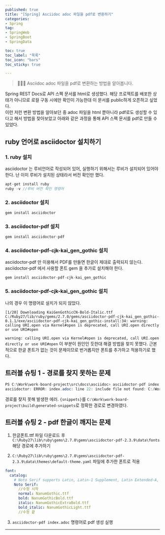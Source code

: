 ```yaml
---
published: true
title: "[Spring] Asciidoc adoc 파일을 pdf로 변환하기"
categories:
- Spring
tag:
- SpringWeb
- SpringBoot
- SpringData

toc: true
toc_label: "목록"
toc_icon: "bars"
toc_sticky: true

---
```

> 👩🏻‍💻 Asciidoc adoc 파일을 pdf로 변환하는 방법을 알아봅니다.

Spring REST Docs로 API 스펙 문서를 html로 생성했다. 해당 프로젝트를 배포한 상태가 아니므로 로컬 구동 시에만 확인이 가능한대
이 문서를 public하게 오픈하고 싶었다. 
<br />
이런 저런 변환 방법을 알아보던 중 adoc 파일을 html 뿐아니라 pdf로도 생성할 수 있다고 해서
방법을 찾아보았고 아래와 같은 과정을 통해 API 스펙 문서를 pdf로 만들 수 있었다.

## ruby 언어로 asciidoctor 설치하기

### 1. ruby 설치

asciidoctor 는 루비언어로 작성되어 있어, 실행하기 위해서는 루비가 설치되어 있어야 한다. 난 이미 루비가 설치된 상태라서 버전 확인만 했다.
```java
apt-get install ruby
ruby -v //루비 버전 확인 명령어
```

### 2. asciidoctor 설치
```java
gem install asciidoctor
```

### 3. asciidoctor-pdf 설치
```java
gem install asciidoctor-pdf
```

### 4. asciidoctor-pdf-cjk-kai_gen_gothic 설치
asciidoctor-pdf 만 이용해서 PDF를 만들면 한글이 제대로 출력되지 않는다. asciidoctor-pdf 에서 사용할 폰트 gem 을 추가로 설치해야 한다.

```java
gem install asciidoctor-pdf-cjk-kai_gen_gothic
```

### 5. asciidoctor-pdf-cjk-kai_gen_gothic 설치
나의 경우 이 명령어로 설치가 되지 않았다.

```text
[1/20] Downloading KaiGenGothicCN-Bold-Italic.ttf
C:/Ruby27/lib/ruby/gems/2.7.0/gems/asciidoctor-pdf-cjk-kai_gen_gothic-0.1.1/exe/asciidoctor-pdf-cjk-kai_gen_gothic-install:34: warning: calling URI.open via Kernel#open is deprecated, call URI.open directly or use URI#open
```

`warning: calling URI.open via Kernel#open is deprecated, call URI.open directly or use URI#open`
이 부분이 원인인 듯한대 해결 방법을 찾지 못했다. 근본적으로 한글 폰트가 없는 것이 문제이므로 번거롭지만 폰트를 추가하고 적용하기로 했다.

## 트러블 슈팅 1 - 경로를 찾지 못하는 문제

```java
PS C:\Work\work-board-project\src\docs\asciidoc> asciidoctor-pdf index.adoc
asciidoctor: ERROR: index.adoc: line 22: include file not found: C:/Work/work-board-project/src/docs/asciidoc/{snippets}/articles/httpie-request.adoc
```
경로를 찾지 못해 발생한 에러. `{snippets}`를 `C:\Work\work-board-project\build\generated-snippets`로 정확한 경로로 변경하였다.

## 트러블 슈팅 2 - pdf 한글이 깨지는 문제

1. 한글폰트.ttf 파일 다운로드 후 `C:\Ruby27\lib\ruby\gems\2.7.0\gems\asciidoctor-pdf-2.3.9\data\fonts` 해당 경로에 추가하기

2. `C:\Ruby27\lib\ruby\gems\2.7.0\gems\asciidoctor-pdf-2.3.9\data\themes\default-theme.yaml` 파일에 추가한 폰트로 적용
```yaml
font:
  catalog:
    # Noto Serif supports Latin, Latin-1 Supplement, Latin Extended-A, Greek, Cyrillic, Vietnamese & an assortment of symbols
    Noto Serif:
      //수정 시작
      normal: NanumGothic.ttf
      bold: NanumGothicBold.ttf
      italic: NanumGothicExtraBold.ttf
      bold_italic: NanumGothicLight.ttf
      //수정 끝
```

3. `asciidoctor-pdf index.adoc` 명령어로 pdf 생성 실행

---


